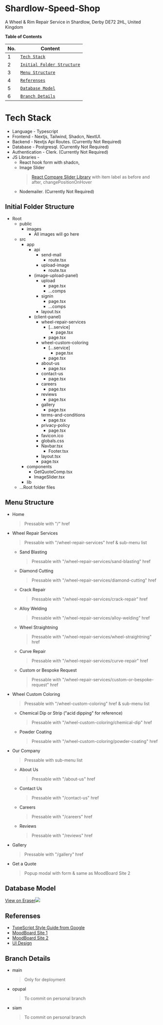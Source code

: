# Shardlow-Speed-Shop
A Wheel &amp; Rim Repair Service in Shardlow, Derby DE72 2HL, United Kingdom


**Table of Contents**

|No.|Content|
|---|-------|
|1|[`Tech Stack`](https://github.com/TechysIT/Shardlow-Speed-Shop/blob/main/README.md#tech-stack)|
|2|[`Initial Folder Structure`](https://github.com/TechysIT/Shardlow-Speed-Shop/blob/main/README.md#initial-folder-structure)|
|3|[`Menu Structure`](https://github.com/TechysIT/Shardlow-Speed-Shop/blob/main/README.md#menu-structure)|
|4|[`Referenses`](https://github.com/TechysIT/Shardlow-Speed-Shop/blob/main/README.md#referenses)|
|5|[`Database Model`](https://github.com/TechysIT/Shardlow-Speed-Shop/blob/main/README.md#database-model)|
|6|[`Branch Details`](https://github.com/TechysIT/Shardlow-Speed-Shop/blob/main/README.md#branch-details)|


# Tech Stack

* Language - Typescript
* Frontend - Nextjs, Tailwind, Shadcn, NextUI.
* Backend - Nextjs Api Routes. (Currently Not Required)
* Database - Postgresql. (Currently Not Required)
* Authentication - Clerk. (Currently Not Required)
* JS Libraries - 
	* React hook form with shadcn, 
	* Image Slider 
		>[React Compare Slider Library](https://www.npmjs.com/package/react-compare-slider)  with item label as before and after, changePositionOnHover
	* Nodemailer. (Currently Not Required)

## Initial Folder Structure
* Root
	* public
		* images
			* All images will go here
	* src
		* app
			* api
				* send-mail
					* route.tsx
  				* upload-image
					* route.tsx
			* (image-upload-panel)
				* upload
					* page.tsx
					* ...comps
				* signin
					* page.tsx
					* ...comps
				* layout.tsx
			* (client-panel)
				* wheel-repair-services
					* [...service]
						* page.tsx
					* page.tsx
				* wheel-custom-coloring
					* [...service]
						* page.tsx
					* page.tsx
				* about-us
					* page.tsx
				* contact-us
					* page.tsx
				* careers
					* page.tsx
				* reviews
					* page.tsx
				* gallery
					* page.tsx
				* terms-and-conditions
					* page.tsx
				* privacy-policy
					* page.tsx
				* favicon.ico
				* globals.css
				* Navbar.tsx
     				* Footer.tsx
				* layout.tsx
				* page.tsx
		* components 
			* GetQuoteComp.tsx
   			* ImageSlider.tsx 
		* lib
	* ...Root folder files


## Menu Structure
* Home 
	>Pressable with "/" href
* Wheel Repair Services
	>Pressable with "/wheel-repair-services" href & sub-menu list
	* Sand Blasting 
		>Pressable with "/wheel-repair-services/sand-blasting" href
	* Diamond Cutting
		>Pressable with "/wheel-repair-services/diamond-cutting" href
	* Crack Repair
		>Pressable with "/wheel-repair-services/crack-repair" href
	* Alloy Welding
		>Pressable with "/wheel-repair-services/alloy-welding" href
	* Wheel Straightning
		>Pressable with "/wheel-repair-services/wheel-straightning" href
	* Curve Repair
		>Pressable with "/wheel-repair-services/curve-repair" href
	* Custom or Bespoke Request
		>Pressable with "/wheel-repair-services/custom-or-bespoke-request" href
* Wheel Custom Coloring
	>Pressable with "/wheel-custom-coloring" href & sub-menu list
	* Chemical Dip or Strip ("acid dipping" for reference)
		>Pressable with "/wheel-custom-coloring/chemical-dip" href
	* Powder Coating
		>Pressable with "/wheel-custom-coloring/powder-coating" href
* Our Company
	>Pressable with sub-menu list
	* About Us
		>Pressable with "/about-us" href
	* Contact Us
		>Pressable with "/contact-us" href
	* Careers
		>Pressable with "/careers" href
	* Reviews
		>Pressable with "/reviews" href
* Gallery
	>Pressable with "/gallery" href
* Get a Quote
	>Popup modal with form & same as MoodBoard Site 2

## Database Model
[View on Eraser![](https://app.eraser.io/workspace/ZAdR7ulUFaEI6B3VouxN/preview?elements=51ODcCGx5yA0Wz5CxbvjNA&type=embed)](https://app.eraser.io/workspace/ZAdR7ulUFaEI6B3VouxN?elements=51ODcCGx5yA0Wz5CxbvjNA)


## Referenses
* [TypeScript Style Guide from Google](https://google.github.io/styleguide/tsguide.html)
* [MoodBoard Site 1](https://www.awrswheelrepair.com)
* [MoodBoard Site 2](https://wheelsonsite.com/)
* [UI Design](https://www.figma.com/file/2LezHcfKE9OfcJkR2Ol1n9/Shardlow-Speed-Shop?type=design&mode=design&t=Oj1jXRYdBC3CcLS1-1) 

## Branch Details
* main
  >Only for deployment
* opupal
  >To commit on personal branch
* siam
  >To commit on personal branch
